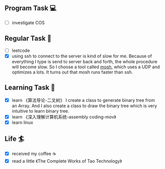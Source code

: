 

## Program Task  💻
- [ ] investigate COS

## Regular Task  🤡
- [ ] leetcode
- [x] using ssh to connect to the server is kind of slow for me. Because of everything I type is send to server back and forth, the whole procedure will become slow. So I choose a tool called [mosh](https://mosh.org), which uses a UDP and optimizes a lots. It turns out that mosh runs faster than ssh.

## Learning Task 🎯
- [x] learn 《算法导论-二叉树》
	I create a class to generate binary tree from an Array. And I also create a class to draw the binary tree which is very intuitive to learn binary tree.
- [x] learn 《深入理解计算机系统-assembly coding-mov》
- [x] learn linux

## Life 🏄
- [x] received my coffee ☕
- [x] read a little 《The Complete Works of Tao Technology》